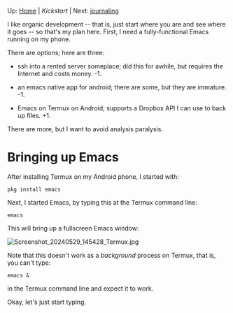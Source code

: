 Up: [Home](README.md) | *Kickstart* | Next: [journaling](journaling.md)

I like organic development -- that is, just start where you are and see where it goes -- so that's my plan here. First, I need a fully-functional Emacs running on my phone.

There are options; here are three:

- ssh into a rented server someplace; did this for awhile, but requires the Internet and costs money. -1.

- an emacs native app for android; there are some, but they are immature. -1.

 * Emacs on Termux on Android; supports a Dropbox API I can use to back up files. +1.

There are more, but I want to avoid analysis paralysis.

# Bringing up Emacs

After installing Termux on my Android phone, I started with:

```nohighlight
pkg install emacs
```

Next, I started Emacs, by typing this at the Termux command line:

```nohighlight
emacs
```

This will bring up a fullscreen Emacs window:

![Screenshot_20240529_145428_Termux.jpg](https://github.com/billwear/billwear.github.io/assets/18288776/c910abad-987b-40a1-8353-d7788f8b5931)

Note that this doesn't work as a *background* process on Termux, that is, you can't type:

```nohighlight
emacs &
```

in the Termux command line and expect it to work.  

Okay, let's just start typing. 
